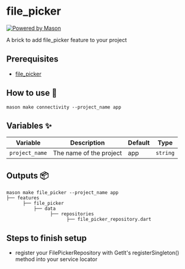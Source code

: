# file_picker

[![Powered by Mason](https://img.shields.io/endpoint?url=https%3A%2F%2Ftinyurl.com%2Fmason-badge)](https://github.com/felangel/mason)

A brick to add file_picker feature to your project

## Prerequisites

- [file_picker](https://pub.dev/packages/file_picker)

## How to use 🚀

```
mason make connectivity --project_name app
```

## Variables ✨

| Variable       | Description             | Default | Type     |
| -------------- | ----------------------- | ------- | -------- |
| `project_name` | The name of the project | app     | `string` |

## Outputs 📦

```
mason make file_picker --project_name app
├── features
      ├── file_picker
          ├── data
                ├── repositories
                      ├── file_picker_repository.dart
```

## Steps to finish setup

- register your FilePickerRepository with GetIt's registerSingleton() method
  into your service locator
